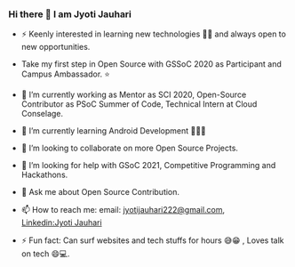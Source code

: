 
### Hi there 👋  I am  Jyoti Jauhari

<!--
**JyotiJauhari/JyotiJauhari** is a ✨ _special_ ✨ repository because its `README.md` (this file) appears on your GitHub profile.

Here are some ideas to get you started:
-->

- ⚡ Keenly interested in learning new technologies 👩‍💻  and always open to new opportunities.

- Take my first step in Open Source with GSSoC 2020 as Participant and Campus Ambassador. ⭐

- 🔭 I’m currently working as Mentor as SCI 2020, Open-Source Contributor as PSoC Summer of Code, Technical Intern at Cloud Conselage.

- 🌱 I’m currently learning Android Development 👩‍💻✨

- 👯 I’m looking to collaborate on more Open Source Projects.

- 🤔 I’m looking for help with GSoC 2021, Competitive Programming and Hackathons.

- 💬 Ask me about Open Source Contribution.

- 📫 How to reach me: email: jyotijauhari222@gmail.com,  
   [Linkedin:Jyoti Jauhari](https://www.linkedin.com/in/jyoti-jauhari-007b7417b/)
<!-- - 😄 Pronouns: ... -->
- ⚡ Fun fact: Can surf websites and tech stuffs for hours 😅😁 , 
   Loves talk on tech 😄💻.
